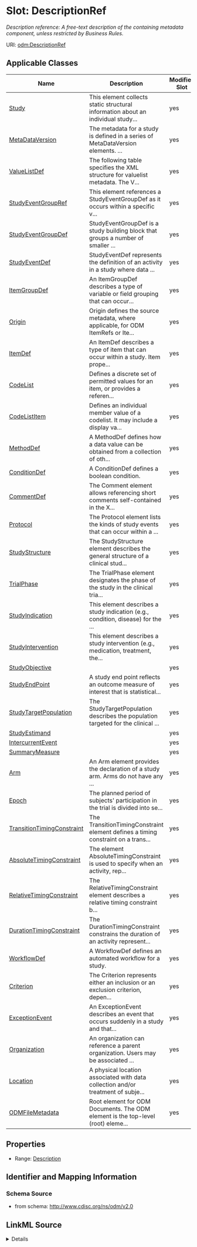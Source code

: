 # Slot: DescriptionRef


_Description reference: A free-text description of the containing metadata component, unless restricted by Business Rules._



URI: [odm:DescriptionRef](http://www.cdisc.org/ns/odm/v2.0/DescriptionRef)



<!-- no inheritance hierarchy -->




## Applicable Classes

| Name | Description | Modifies Slot |
| --- | --- | --- |
[Study](Study.md) | This element collects static structural information about an individual study... |  yes  |
[MetaDataVersion](MetaDataVersion.md) | The metadata for a study is defined in a series of MetaDataVersion elements. ... |  yes  |
[ValueListDef](ValueListDef.md) | The following table specifies the XML structure for valuelist metadata. The V... |  yes  |
[StudyEventGroupRef](StudyEventGroupRef.md) | This element references a StudyEventGroupDef as it occurs within a specific v... |  yes  |
[StudyEventGroupDef](StudyEventGroupDef.md) | StudyEventGroupDef is a study building block that groups a number of smaller ... |  yes  |
[StudyEventDef](StudyEventDef.md) | StudyEventDef represents the definition of an activity in a study where data ... |  yes  |
[ItemGroupDef](ItemGroupDef.md) | An ItemGroupDef describes a type of variable or field grouping that can occur... |  yes  |
[Origin](Origin.md) | Origin defines the source metadata, where applicable, for ODM ItemRefs or Ite... |  yes  |
[ItemDef](ItemDef.md) | An ItemDef describes a type of item that can occur within a study. Item prope... |  yes  |
[CodeList](CodeList.md) | Defines a discrete set of permitted values for an item, or provides a referen... |  yes  |
[CodeListItem](CodeListItem.md) | Defines an individual member value of a codelist. It may include a display va... |  yes  |
[MethodDef](MethodDef.md) | A MethodDef defines how a data value can be obtained from a collection of oth... |  yes  |
[ConditionDef](ConditionDef.md) | A ConditionDef defines a boolean condition. |  yes  |
[CommentDef](CommentDef.md) | The Comment element allows referencing short comments self-contained in the X... |  yes  |
[Protocol](Protocol.md) | The Protocol element lists the kinds of study events that can occur within a ... |  yes  |
[StudyStructure](StudyStructure.md) | The StudyStructure element describes the general structure of a clinical stud... |  yes  |
[TrialPhase](TrialPhase.md) | The TrialPhase element designates the phase of the study in the clinical tria... |  yes  |
[StudyIndication](StudyIndication.md) | This element describes a study indication (e.g., condition, disease) for the ... |  yes  |
[StudyIntervention](StudyIntervention.md) | This element describes a study intervention (e.g., medication, treatment, the... |  yes  |
[StudyObjective](StudyObjective.md) |  |  yes  |
[StudyEndPoint](StudyEndPoint.md) | A study end point reflects an outcome measure of interest that is statistical... |  yes  |
[StudyTargetPopulation](StudyTargetPopulation.md) | The StudyTargetPopulation describes the population targeted for the clinical ... |  yes  |
[StudyEstimand](StudyEstimand.md) |  |  yes  |
[IntercurrentEvent](IntercurrentEvent.md) |  |  yes  |
[SummaryMeasure](SummaryMeasure.md) |  |  yes  |
[Arm](Arm.md) | An Arm element provides the declaration of a study arm. Arms do not have any ... |  yes  |
[Epoch](Epoch.md) | The planned period of subjects' participation in the trial is divided into se... |  yes  |
[TransitionTimingConstraint](TransitionTimingConstraint.md) | The TransitionTimingConstraint element defines a timing constraint on a trans... |  yes  |
[AbsoluteTimingConstraint](AbsoluteTimingConstraint.md) | The element AbsoluteTimingConstraint is used to specify when an activity, rep... |  yes  |
[RelativeTimingConstraint](RelativeTimingConstraint.md) | The RelativeTimingConstraint element describes a relative timing constraint b... |  yes  |
[DurationTimingConstraint](DurationTimingConstraint.md) | The DurationTimingConstraint constrains the duration of an activity represent... |  yes  |
[WorkflowDef](WorkflowDef.md) | A WorkflowDef defines an automated workflow for a study. |  yes  |
[Criterion](Criterion.md) | The Criterion represents either an inclusion or an exclusion criterion, depen... |  yes  |
[ExceptionEvent](ExceptionEvent.md) | An ExceptionEvent describes an event that occurs suddenly in a study and that... |  yes  |
[Organization](Organization.md) | An organization can reference a parent organization. Users may be associated ... |  yes  |
[Location](Location.md) | A physical location associated with data collection and/or treatment of subje... |  yes  |
[ODMFileMetadata](ODMFileMetadata.md) | Root element for ODM Documents. The ODM element is the top-level (root) eleme... |  yes  |







## Properties

* Range: [Description](Description.md)





## Identifier and Mapping Information







### Schema Source


* from schema: http://www.cdisc.org/ns/odm/v2.0




## LinkML Source

<details>
```yaml
name: DescriptionRef
description: 'Description reference: A free-text description of the containing metadata
  component, unless restricted by Business Rules.'
from_schema: http://www.cdisc.org/ns/odm/v2.0
rank: 1000
identifier: false
alias: DescriptionRef
domain_of:
- Study
- MetaDataVersion
- ValueListDef
- StudyEventGroupRef
- StudyEventGroupDef
- StudyEventDef
- ItemGroupDef
- Origin
- ItemDef
- CodeList
- CodeListItem
- MethodDef
- ConditionDef
- CommentDef
- Protocol
- StudyStructure
- TrialPhase
- StudyIndication
- StudyIntervention
- StudyObjective
- StudyEndPoint
- StudyTargetPopulation
- StudyEstimand
- IntercurrentEvent
- SummaryMeasure
- Arm
- Epoch
- TransitionTimingConstraint
- AbsoluteTimingConstraint
- RelativeTimingConstraint
- DurationTimingConstraint
- WorkflowDef
- Criterion
- ExceptionEvent
- Organization
- Location
- ODMFileMetadata
range: Description

```
</details>